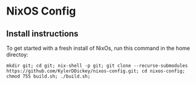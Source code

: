 # NixOS Config

## Install instructions

To get started with a fresh install of NixOs, run this command in the home directoy:

```
mkdir git; cd git; nix-shell -p git; git clone --recurse-submodules https://github.com/KylerDDickey/nixos-config.git; cd nixos-config; chmod 755 build.sh; ./build.sh;
```
